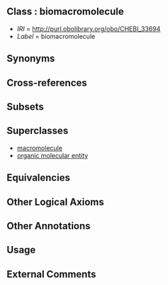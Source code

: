 
## Class : biomacromolecule

 * *IRI* = http://purl.obolibrary.org/obo/CHEBI_33694
 * *Label* = biomacromolecule

## Synonyms


## Cross-references


## Subsets


## Superclasses

 * [macromolecule](../../CHEBI/39/CHEBI_33839.md)
 * [organic molecular entity](../../CHEBI/60/CHEBI_50860.md)

## Equivalencies


## Other Logical Axioms


## Other Annotations


## Usage


## External Comments

